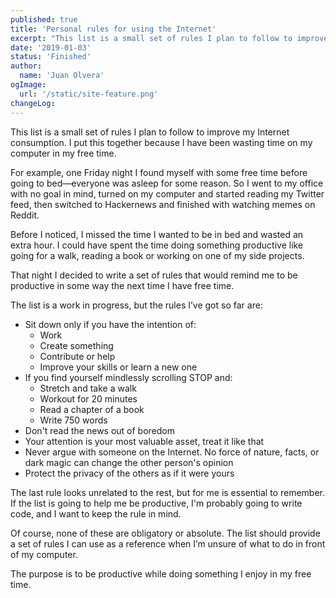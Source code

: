 ```yaml
---
published: true
title: 'Personal rules for using the Internet'
excerpt: "This list is a small set of rules I plan to follow to improve my Internet consumption. I put this together because I have been wasting time on my computer in my free time."
date: '2019-01-03'
status: 'Finished'
author:
  name: 'Juan Olvera'
ogImage:
  url: '/static/site-feature.png'
changeLog:
---
```


This list is a small set of rules I plan to follow to improve my Internet consumption. I put this together because I have been wasting time on my computer in my free time.

For example, one Friday night I found myself with some free time before going to bed—everyone was asleep for some reason. So I went to my office with no goal in mind, turned on my computer and started reading my Twitter feed, then switched to Hackernews and finished with watching memes on Reddit.

Before I noticed, I missed the time I wanted to be in bed and wasted an extra hour. I could have spent the time doing something productive like going for a walk, reading a book or working on one of my side projects.

That night I decided to write a set of rules that would remind me to be productive in some way the next time I have free time.

The list is a work in progress, but the rules I’ve got so far are:

- Sit down only if you have the intention of:
  - Work
  - Create something
  - Contribute or help
  - Improve your skills or learn a new one
- If you find yourself mindlessly scrolling STOP and:
  - Stretch and take a walk
  - Workout for 20 minutes
  - Read a chapter of a book
  - Write 750 words
- Don't read the news out of boredom
- Your attention is your most valuable asset, treat it like that
- Never argue with someone on the Internet. No force of nature, facts, or dark magic can change the other person's opinion
- Protect the privacy of the others as if it were yours

The last rule looks unrelated to the rest, but for me is essential to remember. If the list is going to help me be productive, I'm probably going to write code, and I want to keep the rule in mind.

Of course, none of these are obligatory or absolute. The list should provide a set of rules I can use as a reference when I’m unsure of what to do in front of my computer.

The purpose is to be productive while doing something I enjoy in my free time.
